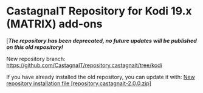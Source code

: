 # CastagnaIT Repository for Kodi 19.x (MATRIX) add-ons

[***The repository has been deprecated, no future updates will be published on this old repository!***

New repository branch: https://github.com/CastagnaIT/repository.castagnait/tree/kodi

If you have already installed the old repository, you can update it with:
[New repository installation file [repository.castagnait-2.0.0.zip]](https://github.com/castagnait/repository.castagnait/raw/kodi/repository.castagnait-2.0.0.zip)
